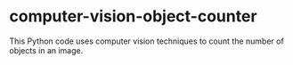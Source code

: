 # computer-vision-object-counter
This Python code uses computer vision techniques to count the number of objects in an image.

